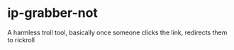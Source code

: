 # ip-grabber-not
A harmless troll tool, basically once someone clicks the link, redirects them to rickroll
